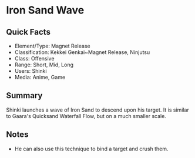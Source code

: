 # Iron Sand Wave

## Quick Facts
- Element/Type: Magnet Release
- Classification: Kekkei Genkai~Magnet Release, Ninjutsu
- Class: Offensive
- Range: Short, Mid, Long
- Users: Shinki
- Media: Anime, Game

## Summary
Shinki launches a wave of Iron Sand to descend upon his target. It is similar to Gaara's Quicksand Waterfall Flow, but on a much smaller scale.

## Notes
- He can also use this technique to bind a target and crush them.
